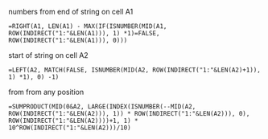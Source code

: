 numbers from end of string on cell A1
```
=RIGHT(A1, LEN(A1) - MAX(IF(ISNUMBER(MID(A1, ROW(INDIRECT("1:"&LEN(A1))), 1) *1)=FALSE, ROW(INDIRECT("1:"&LEN(A1))), 0)))
```
start of string on cell A2
```
=LEFT(A2, MATCH(FALSE, ISNUMBER(MID(A2, ROW(INDIRECT("1:"&LEN(A2)+1)), 1) *1), 0) -1)
```
from from any position
```
=SUMPRODUCT(MID(0&A2, LARGE(INDEX(ISNUMBER(--MID(A2, ROW(INDIRECT("1:"&LEN(A2))), 1)) * ROW(INDIRECT("1:"&LEN(A2))), 0), ROW(INDIRECT("1:"&LEN(A2))))+1, 1) * 10^ROW(INDIRECT("1:"&LEN(A2)))/10)
```

